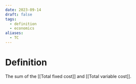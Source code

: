 ```yaml
---
date: 2023-09-14
draft: false
tags:
  - definition
  - economics
aliases:
  - TC
---
```

# Definition

The sum of the [[Total fixed cost]] and [[Total variable cost]].
